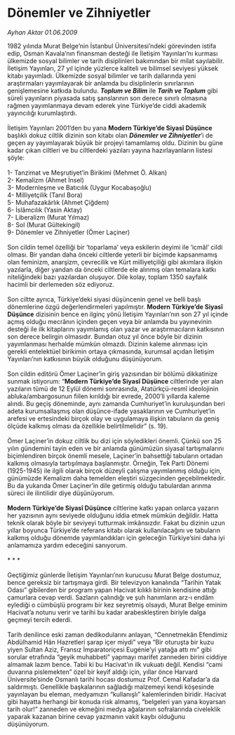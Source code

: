 # Dönemler ve Zihniyetler

*Ayhan Aktar 01.06.2009*

<div class="taraf_structure_2col_1zq">
<div class="margen_n">



 <p>1982 yılında Murat Belge’nin İstanbul Üniversitesi’ndeki görevinden istifa edip, Osman Kavala’nın finansman desteği ile İletişim Yayınları’nı kurması ülkemizde sosyal bilimler ve tarih disiplinleri bakımından bir milat sayılabilir. İletişim Yayınları, 27 yıl içinde yüzlerce kaliteli ve bilimsel seviyesi yüksek kitabı yayımladı. Ülkemizde sosyal bilimler ve tarih dallarında yeni araştırmaları yayımlayarak bir anlamda bu disiplinlerin sınırlarının genişlemesine katkıda bulundu. <b><em>Toplum ve Bilim</em></b> ile <b><em>Tarih ve Toplum</em></b> gibi süreli yayınların piyasada satış şanslarının son derece sınırlı olmasına rağmen yayımlanmaya devam ederek yine Türkiye’de ciddi akademik yayıncılığı kurumlaştırdı. <br/><br/>İletişim Yayınları 2001’den bu yana <b>Modern Türkiye’de Siyasî Düşünce</b> başlıklı dokuz ciltlik dizinin son kitabı olan <b><em>Dönemler ve Zihniyetler</em></b>’i de geçen ay yayımlayarak büyük bir projeyi tamamlamış oldu. Dizinin bu güne kadar çıkan ciltleri ve bu ciltlerdeki yazıları yayına hazırlayanların listesi şöyle:<br/><br/>1- Tanzimat ve Meşrutiyet’in Birikimi (Mehmet Ö. Alkan) <br/>2- Kemalizm (Ahmet İnsel) <br/>3- Modernleşme ve Batıcılık (Uygur Kocabaşoğlu) <br/>4- Milliyetçilik (Tanıl Bora) <br/>5- Muhafazakârlık (Ahmet Çiğdem) <br/>6- İslâmcılık (Yasin Aktay) <br/>7- Liberalizm (Murat Yılmaz) <br/>8- Sol (Murat Gültekingil) <br/>9- Dönemler ve Zihniyetler (Ömer Laçiner)<br/><br/>Son cildin temel özelliği bir ‘toparlama’ veya eskilerin deyimi ile ‘icmâl’ cildi olması. Bir yandan daha önceki ciltlerde yeterli bir biçimde kapsanmamış olan feminizm, anarşizm, çevrecilik ve Kürt milliyetçiliği gibi akımlara ilişkin yazılarla, diğer yandan da önceki ciltlerde ele alınmış olan temalara katkı niteliğindeki bazı yazılardan oluşuyor. Dile kolay, toplam 1350 sayfalık hacimli bir derlemeden söz ediyoruz. <br/><br/>Son ciltte ayrıca, Türkiye’deki siyasi düşüncenin genel ve belli başlı dönemlerine özgü değerlendirmeleri yapılmıştır. <b>Modern Türkiye’de Siyasî Düşünce</b> dizisinin bence en ilginç yönü İletişim Yayınları’nın son 27 yıl içinde açmış olduğu mecrânın içinden geçen veya bir anlamda bu yayınevinin desteği ile ilk kitaplarını yayımlamış olan yazar ve araştırmacıların katkısının son derece belirgin olmasıdır. Bundan otuz yıl önce böyle bir dizinin yayımlanması herhalde mümkün olmazdı. Dizinin kaleme alınması için gerekli entelektüel birikimin ortaya çıkmasında, kurumsal açıdan İletişim Yayınları’nın katkısının büyük olduğunu düşünüyorum. <br/><br/>Son cildin editörü Ömer Laçiner’in giriş yazısından bir bölümü dikkatinize sunmak istiyorum: “<b>Modern Türkiye’de Siyasî Düşünce</b> ciltlerinde yer alan yazıların tümü de 12 Eylül dönemi sonrasında, Atatürkçü-resmî ideolojinin abluka/ambargosunun fiilen kırıldığı bir evrede, 2000’li yıllarda kaleme alındı. Bu geçiş döneminde, aynı zamanda Cumhuriyet’in kuruluşundan beri adeta kurumsallaşmış olan düşünce-ifade yasaklarının ve Cumhuriyet’in arefesi ve ertesindeki birçok olay ve uygulamaya ilişkin tabuların da geniş ölçüde kalkmış olması da özellikle belirtilmelidir” (s. 19). <br/><br/>Ömer Laçiner’in dokuz ciltlik bu dizi için söyledikleri önemli. Çünkü son 25 yılın gündemini tayin eden ve bir anlamda günümüzün siyasal tartışmalarını biçimlendiren birçok önemli mesele, Laçiner’in bahsettiği tabuların ortadan kalkmış olmasıyla tartışılmaya başlanmıştır. Örneğin, Tek Parti Dönemi (1925-1945) ile ilgili olarak birçok düzeyli çalışma yayımlanmış olduğu için, günümüzde Kemalizm daha temelden eleştiri süzgecinden geçebilmektedir. Bu da yukarıda Ömer Laçiner’in dile getirmiş olduğu tabulardan arınma süreci ile ilintilidir diye düşünüyorum.<b> <br/><br/>Modern Türkiye’de Siyasî Düşünce</b> ciltlerine katkı yapan onlarca yazarın her yazısının aynı seviyede olduğunu iddia etmek mümkün değildir. Hatta teknik olarak böyle bir seviyeyi tutturmak imkânsızdır. Fakat bu dizinin uzun yıllar boyunca Türkiye’de referans kitabı olarak kullanılacağını ve tabuların kalkmış olduğu dönemde yayımlandıkları için geleceğin Türkiye’sini daha iyi anlamamıza yardım edeceğini sanıyorum. <br/><br/>* * * <br/><br/>Geçtiğimiz günlerde İletişim Yayınları’nın kurucusu Murat Belge dostumuz, bence gereksiz bir tartışmaya girdi. Bir televizyon kanalında “Tarihin Yatak Odası” gibilerden bir program yapan Hacivat kılıklı birinin kendisine attığı çamurlara cevap verdi. Sazların çalındığı ve şuh hanımların arz-ı endâm eylediği o cümbüşlü programı bir kez seyretmiş olsaydı, Murat Belge eminim Hacivat’a notunu verir ve tarihi bu kadar arabeskleştiren biriyle dalga geçmeyi tercih ederdi. <br/><br/>Tarih denilince eski zaman dedikodularını anlayan, “Cennetmekân Efendimiz Abdülhamid Hân Hazretleri şarap içer miydi” veya “Bir oturuşta bir kuzu yiyen Sultan Aziz, Fransız İmparatoriçesi Eugénie’yi yatağa attı mı” gibi sorular etrafında “geyik muhabbeti” yapmayı marifet zanneden birini ciddiye almamak lazım bence. Tabii ki bu Hacivat’ın ilk vukuatı değil. Kendisi “cami duvarına pislemekten” özel bir keyif aldığı için, yıllar önce Harvard Üniversite’sinde Osmanlı tarihi hocası dostumuz Prof. Cemal Kafadar’a da saldırmıştı. Genellikle başkalarının sağladığı malzemeyi kendi köşesinde yayınlayan bu eleman, medyamızın “kullanışlı” kalemlerinden biridir. Hacivat gibi hayatta herhangi bir konuda risk almamış, “belgeleri yan yana koyarsan tarih olur!” zanneden ve ekmeğini medya ağalarının sofralarında civeleklik yaparak kazanan birine cevap yazmanın vakit kaybı olduğunu düşünüyorum.</p>
<br/>
<br/>
<br/>



<br/>


<div id="taraf_not">
</div>

</div>


</div>
